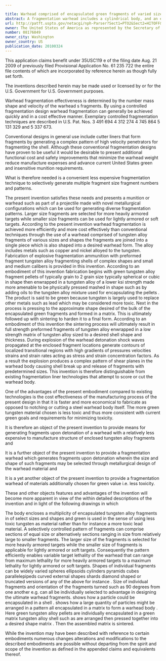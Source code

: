 ```yaml
---

title: Warhead comprised of encapsulated green fragments of varied size and shape
abstract: A fragmentation warhead includes a cylindrical body, and an explosive charge disposed within the innermost part of the warhead body. Upon detonation of the explosive charge, the warhead body is ultimately caused to shear and break into fragments with controlled sizes, shapes. Metallurgical composition of the warhead body can be used to influence the size of fragments ultimately generated when the warhead breaks apart through detonation, since the size and positioning of fragments in the warhead body is preselected. Fabrication of explosive fragmentation ammunition with preformed fragment tungsten alloy fragmenting shells of complex shapes and small and medium calibers is provided in this invention. According to an embodiment of this invention, fabrication begins with “green” tungsten alloy fragment pellets of a given, full strength, enwrapped in a green lower strength matrix alloy. The product is said to be green because tungsten is largely used to replace other metals such as lead which may be considered more toxic. Next, in the process is pressing to the approximate shape desired of the bulk of the green fragments and matrix mix. This is ultimately followed up with sintering. According to an embodiment of this invention, the sintering process will ultimately result in full strength preformed fragments of tungsten alloy enwrapped in a low strength matrix of tungsten alloy, sized to a desired shell shape and thickness.
url: http://patft.uspto.gov/netacgi/nph-Parser?Sect1=PTO2&Sect2=HITOFF&p=1&u=%2Fnetahtml%2FPTO%2Fsearch-adv.htm&r=1&f=G&l=50&d=PALL&S1=08176849&OS=08176849&RS=08176849
owner: The United States of America as represented by the Secretary of the Army
number: 08176849
owner_city: Washington
owner_country: US
publication_date: 20100324
---
```

This application claims benefit under 35USC119 e of the filing date Aug. 21 2009 of previously filed Provisional Application No. 61 235 722 the entire file contents of which are incorporated by reference herein as though fully set forth.

The inventions described herein may be made used or licensed by or for the U.S. Government for U.S. Government purposes.

Warhead fragmentation effectiveness is determined by the number mass shape and velocity of the warhead s fragments. By using a controlled fragmentation design warhead fragmentation can generally be achieved quickly and in a cost effective manner. Exemplary controlled fragmentation techniques are described in U.S. Pat. Nos. 3 491 694 4 312 274 4 745 864 5 131 329 and 5 337 673.

Conventional designs in general use include cutter liners that form fragments by generating a complex pattern of high velocity penetrators for fragmenting the shell. Although these conventional fragmentation designs have proven to be useful it would be desirable to present additional functional cost and safety improvements that minimize the warhead weight reduce manufacture expenses and advance current United States green and insensitive munition requirements.

What is therefore needed is a convenient less expensive fragmentation technique to selectively generate multiple fragment size fragment numbers and patterns.

The present invention satisfies these needs and presents a munition or warhead such as part of a projectile made with novel metallurgical configurations which can be used for generating diverse fragmentation patterns. Larger size fragments are selected for more heavily armored targets while smaller size fragments can be used for lightly armored or soft targets. According to the present invention warhead fragmentation is achieved more efficiently and more cost effectively than conventional techniques through the use of a warhead comprised of tungsten alloy fragments of various sizes and shapes the fragments are joined into a single piece which is also shaped into a desired warhead form. The alloy includes metals such as copper and nickel alloyed to the tungsten. Fabrication of explosive fragmentation ammunition with preformed fragment tungsten alloy fragmenting shells of complex shapes and small and medium calibers is provided in this invention. According to an embodiment of this invention fabrication begins with green tungsten alloy fragment pellets of typically grain to 2 grain size typically spherical or cubic in shape then enwrapped in a tungsten alloy of a lower ksi strength made more amenable to be physically pressed mashed in shape such as by adding oils to the tungsten alloy mixture used for encapsulating the pellets . The product is said to be green because tungsten is largely used to replace other metals such as lead which may be considered more toxic. Next in the process is pressing to the approximate shape desired of the bulk of the encapsulated green fragments and formed in a matrix. This is ultimately followed up with sintering to harden it to a final form. According to an embodiment of this invention the sintering process will ultimately result in full strength preformed fragments of tungsten alloy enwrapped in a low strength matrix of tungsten alloy sized to a desired shell shape and thickness. During explosion of the warhead detonation shock waves propagated at the enclosed fragment locations generate contours of localized transitional regions with high gradients of pressures velocities strains and strain rates acting as stress and strain concentration factors. As a result the explosion produces a complex pattern of shear planes in the warhead body causing shell break up and release of fragments with predetermined sizes. This invention is therefore distinguishable from existing fragmentation liner technologies that attempt to score or cut the warhead body.

One of the advantages of the present embodiment compared to existing technologies is the cost effectiveness of the manufacturing process of the present design in that it is faster and more economical to fabricate as opposed to notching or cutting a steel warhead body itself. The more green tungsten material chosen is less toxic and thus more consistent with current green goals and requirements for minimizing toxicity.

It is therefore an object of the present invention to provide means for generating fragments upon detonation of a warhead with a relatively less expensive to manufacture structure of enclosed tungsten alloy fragments and 

It is a further object of the present invention to provide a fragmentation warhead which generates fragments upon detonation wherein the size and shape of such fragments may be selected through metallurgical design of the warhead material and 

It is a yet another object of the present invention to provide a fragmentation warhead of materials additionally chosen for green value i.e. less toxicity.

These and other objects features and advantages of the invention will become more apparent in view of the within detailed descriptions of the invention and in light of the following drawings in which 

The body encloses a multiplicity of encapsulated tungsten alloy fragments in of select sizes and shapes and green is used in the sense of using less toxic tungsten as material rather than for instance a more toxic lead material. A selectively controlled pattern of fragments can comprise sections of equal size or alternatively sections ranging in size from relatively large to smaller fragments. The larger size of the fragments is selected for more heavily armored targets while the smaller size of fragments is applicable for lightly armored or soft targets. Consequently the pattern efficiently enables variable target lethality of the warhead that can range from maximum lethality for more heavily armored targets to a maximum lethality for lightly armored or soft targets. Shapes of individual fragments can be widely varied spheres ellipsoids cylinders pyramids cubes parallelepipeds curved external shapes shards diamond shaped or truncated versions of any of the above for instance . Size of individual fragments and orientation of the fragments turned such as 90 degrees from one another e.g. can all be individually selected to advantage in designing the ultimate warhead fragments. shows how a particle could be encapsulated in a shell . shows how a large quantity of particles might be arranged in a pattern all encapsulated in a matrix to form a warhead body . Here green tungsten alloy pellets are individually encapsulated in a green matrix tungsten alloy shell such as are arranged then pressed together into a desired shape matrix . Then the assembled matrix is sintered.

While the invention may have been described with reference to certain embodiments numerous changes alterations and modifications to the described embodiments are possible without departing from the spirit and scope of the invention as defined in the appended claims and equivalents thereof.

